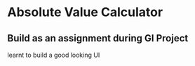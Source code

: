 # Absolute Value Calculator
## Build as an assignment during GI Project
learnt to build a good looking UI

